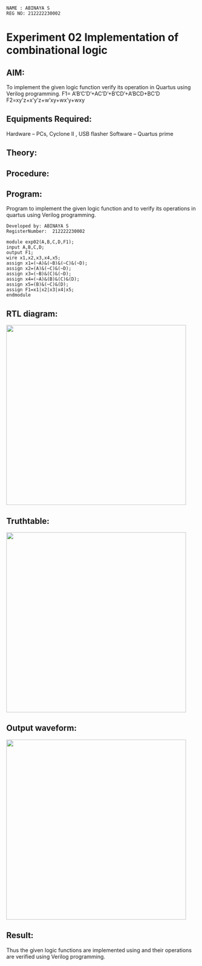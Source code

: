 ```
NAME : ABINAYA S
REG NO: 212222230002
```
# Experiment 02 Implementation of combinational logic

## AIM:
To implement the given logic function verify its operation in Quartus using Verilog programming.
 F1= A’B’C’D’+AC’D’+B’CD’+A’BCD+BC’D
 F2=xy’z+x’y’z+w’xy+wx’y+wxy
 
 
 
## Equipments Required:
Hardware – PCs, Cyclone II , USB flasher
Software – Quartus prime


## Theory:
 


## Procedure:

## Program:

Program to implement the given logic function and to verify its operations in quartus using Verilog programming.
```
Developed by: ABINAYA S
RegisterNumber:  212222230002
```
```
module exp02(A,B,C,D,F1);
input A,B,C,D;
output F1;
wire x1,x2,x3,x4,x5;
assign x1=(~A)&(~B)&(~C)&(~D);
assign x2=(A)&(~C)&(~D);
assign x3=(~B)&(C)&(~D);
assign x4=(~A)&(B)&(C)&(D);
assign x5=(B)&(~C)&(D);
assign F1=x1|x2|x3|x4|x5;
endmodule
```
## RTL diagram:

<img src= " https://github.com/abinayasangeetha/Experiment--02-Implementation-of-combinational-logic-/assets/119393675/05759142-e4eb-4369-ae47-b08e60acb5c0" width=475 height=475>



## Truthtable:
<img src= " https://github.com/abinayasangeetha/Experiment--02-Implementation-of-combinational-logic-/assets/119393675/334e16b2-5538-47ed-bd68-6d7198e60eba" width=475 height=475>


## Output waveform:
<img src= " https://github.com/abinayasangeetha/Experiment--02-Implementation-of-combinational-logic-/assets/119393675/97c05eff-510b-4f19-ac66-cb7255916a04" width=475 height=475>


## Result:
Thus the given logic functions are implemented using  and their operations are verified using Verilog programming.
